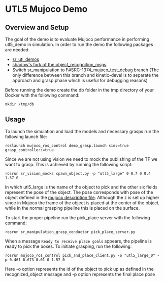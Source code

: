 # UTL5 Mujoco Demo

## Overview and Setup

The goal of the demo is to evaluate Mujoco performance in performing utl5_demo in simulation.
In order to run the demo the following packages are needed:

- [sr_utl_demos](https://github.com/shadow-robot/sr_utl_demos)
- [shadow's fork of the object_recognition_msgs](https://github.com/shadow-robot/object_recognition_msgs)
- Switch sr_manipulation to F#SRC-1374_mujoco_test_debug branch (The only difference between this branch and kinetic-devel is to separate the approach and grasp phase which is useful for debugging reasons)

Before running the demo create the db folder in the tmp directory of your Docker with the following command:
```
mkdir /tmp/db
```

## Usage

To launch the simulation and load the models and necessary grasps run the following launch file:

```
roslaunch mujoco_ros_control demo_grasp.launch sim:=true grasp_controller:=true
```

Since we are not using vision we need to mock the publishing of the TF we want to grasp. This is achieved by running the following script:

```
rosrun sr_vision_mocks spawn_object.py -p "utl5_large" 0 0.7 0 0.4 1.57 0
```

In which utl5_large is the name of the object to pick and the other six fields represent the pose of the object.
The pose corresponds with pose of the object defined in the [mujoco description file](https://github.com/shadow-robot/mujoco_ros_pkgs/blob/F%23SRC-1374_grasp_pipeline/mujoco_models/urdf/ur10_fh_environment.xml#L42). Although the z is set up higher since in Mujoco the frame of
the object is placed at the center of the object, while in the normal grasping pipeline this is placed on the surface.

To start the proper pipeline run the pick_place server with the following command:

```
rosrun sr_manipulation_grasp_conductor pick_place_server.py
```

When a message `Ready to receive place goals` appears, the pipeline is ready to pick the boxes. To initiate grasping, run the following:

```
rosrun mujoco_ros_control pick_and_place_client.py -o "utl5_large_0" -p 0.461 0.673 0.01 0 1.57 0
```

Here -o option represents the id of the object to pick up as defined in the recognized_object message and -p option represents the final place pose
